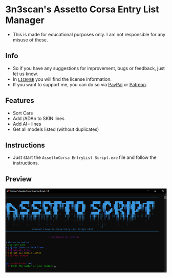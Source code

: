 # 3n3scan's Assetto Corsa Entry List Manager
- This is made for educational purposes only. I am not responsible for any misuse of these.

## Info
- So if you have any suggestions for improvement, bugs or feedback, just let us know.
- In [`LICENSE`](https://github.com/3n3scan/AssettoCorsa-EntryList-script/blob/main/LICENSE) you will find the license information.
- If you want to support me, you can do so via [PayPal](https://paypal.me/enescaneryalcin) or [Patreon](https://www.patreon.com/3n3scan).

## Features
+ Sort Cars
+ Add /ADAn to SKIN lines
+ Add AI= lines
+ Get all models listed (without duplicates)

## Instructions
- Just start the `AssettoCorsa EntryList Script.exe` file and follow the instructions.

## Preview

<p align="center">
  <a href="https://3n3scan.github.io" target="_blank">
    <img src="https://raw.githubusercontent.com/3n3scan/AssettoCorsa-EntryList-Script/main/source/images/preview.png" alt="3n3scan's Github Profile" title="3n3scan's Github Profile">
  </a>
</p>

